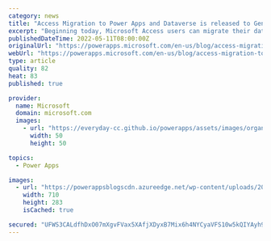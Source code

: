 ```yaml
---
category: news
title: "Access Migration to Power Apps and Dataverse is released to General Availability"
excerpt: "Beginning today, Microsoft Access users can migrate their data into Power Apps and Dataverse.  Customers who have the current or monthly channel for Microsoft 365 and Office can update their Microsoft Access to make use of the Dataverse Connector and migration tool. The Access migration tool and connector"
publishedDateTime: 2022-05-11T08:00:00Z
originalUrl: "https://powerapps.microsoft.com/en-us/blog/access-migration-to-power-apps-and-dataverse-is-released-to-general-availability/"
webUrl: "https://powerapps.microsoft.com/en-us/blog/access-migration-to-power-apps-and-dataverse-is-released-to-general-availability/"
type: article
quality: 82
heat: 83
published: true

provider:
  name: Microsoft
  domain: microsoft.com
  images:
    - url: "https://everyday-cc.github.io/powerapps/assets/images/organizations/microsoft.com-50x50.jpg"
      width: 50
      height: 50

topics:
  - Power Apps

images:
  - url: "https://powerappsblogscdn.azureedge.net/wp-content/uploads/2022/05/Accessmigrationlogos.jpg"
    width: 710
    height: 283
    isCached: true

secured: "UFWS3CALdfhDxO07mXgvFVax5XAfjXDyxB7Mix6h4NYCyaVFS10w5kQIYAyh9PJwB0opjh+JWqkpfKdhhNtm9rDrepR0R5luKhmcbU/nwXFKenuL59HIlnoL4lj3HLc1N73wslhlrJyGEn35AOyFt+GkCaxenjzDKCPAOBM1/od2KLh8WH8dW+E7ZhTUqcuuFmURL1OP8wcsyDnz0mvcHF3EOuLYd4u381kMAPeCo084m4wt1D/MPuSwYAilSy/IUeAAW6dYr1vK2RhMYyZhPt+i691dYxtDAOFTxOFyDhLqEiLmM85PI+DJYzzfZZ+s6p8CZkFsK2+JoCsor1vA1l0K5SOBuijGhy+vAhZ/DG8=;mc7+oICJ1MnY9FTYfWzSQg=="
---
```


